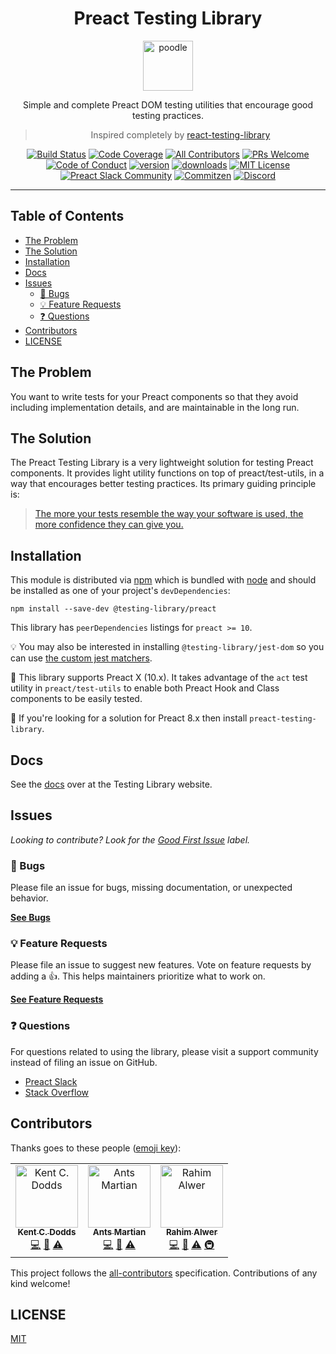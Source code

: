 <div align="center">
<h1>Preact Testing Library</h1>

<a href="https://www.emojione.com/emoji/1F429">
  <img
    height="80"
    width="80"
    alt="poodle"
    src="https://raw.githubusercontent.com/testing-library/preact-testing-library/master/other/poodle.png"
  />
</a>

<p>Simple and complete Preact DOM testing utilities that encourage good testing
practices.</p>

> Inspired completely by [react-testing-library][react-testing-library]

[![Build Status][build-badge]][build] [![Code Coverage][coverage-badge]][coverage]
[![All Contributors](https://img.shields.io/badge/all_contributors-3-orange.svg?style=flat-square)](#contributors-)
[![PRs Welcome][prs-badge]][prs] [![Code of Conduct][coc-badge]][coc]
[![version][version-badge]][package] [![downloads][downloads-badge]][package]
[![MIT License][license-badge]][license]
[![Preact Slack Community][preact-slack-badge]][preact-slack]
[![Commitzen][commitzen-badge]][commitzen]
[![Discord][discord-badge]][discord]

</div>

<hr />

## Table of Contents

<!-- START doctoc generated TOC please keep comment here to allow auto update -->
<!-- DON'T EDIT THIS SECTION, INSTEAD RE-RUN doctoc TO UPDATE -->

- [The Problem](#the-problem)
- [The Solution](#the-solution)
- [Installation](#installation)
- [Docs](#docs)
- [Issues](#issues)
  - [🐛 Bugs](#-bugs)
  - [💡 Feature Requests](#-feature-requests)
  - [❓ Questions](#-questions)
- [Contributors](#contributors)
- [LICENSE](#license)

<!-- END doctoc generated TOC please keep comment here to allow auto update -->

## The Problem

You want to write tests for your Preact components so that they avoid including implementation
details, and are maintainable in the long run.

## The Solution

The Preact Testing Library is a very lightweight solution for testing Preact components. It provides
light utility functions on top of preact/test-utils, in a way that encourages better testing
practices. Its primary guiding principle is:

> [The more your tests resemble the way your software is used, the more confidence they can give you.](https://twitter.com/kentcdodds/status/977018512689455106)

## Installation

This module is distributed via [npm][npm] which is bundled with [node][node] and should be installed
as one of your project's `devDependencies`:

```
npm install --save-dev @testing-library/preact
```

This library has `peerDependencies` listings for `preact >= 10`.

💡 You may also be interested in installing `@testing-library/jest-dom` so you can use
[the custom jest matchers](https://github.com/testing-library/jest-dom).

📝 This library supports Preact X (10.x). It takes advantage of the `act` test utility in
`preact/test-utils` to enable both Preact Hook and Class components to be easily tested.

📝 If you're looking for a solution for Preact 8.x then install `preact-testing-library`.

## Docs

See the [docs](https://testing-library.com/docs/preact-testing-library/intro) over at the Testing
Library website.

## Issues

_Looking to contribute? Look for the [Good First Issue][good-first-issue] label._

### 🐛 Bugs

Please file an issue for bugs, missing documentation, or unexpected behavior.

[**See Bugs**][bugs]

### 💡 Feature Requests

Please file an issue to suggest new features. Vote on feature requests by adding a 👍. This helps
maintainers prioritize what to work on.

[**See Feature Requests**][requests]

### ❓ Questions

For questions related to using the library, please visit a support community instead of filing an
issue on GitHub.

- [Preact Slack][slack]
- [Stack Overflow][stackoverflow]

## Contributors

Thanks goes to these people ([emoji key][emojis]):

<!-- ALL-CONTRIBUTORS-LIST:START - Do not remove or modify this section -->
<!-- prettier-ignore-start -->
<!-- markdownlint-disable -->
<table>
  <tr>
    <td align="center"><a href="https://kentcdodds.com"><img src="https://avatars.githubusercontent.com/u/1500684?v=3" width="100px;" alt="Kent C. Dodds"/><br /><sub><b>Kent C. Dodds</b></sub></a><br /><a href="https://github.com/testing-library/preact-testing-library/commits?author=kentcdodds" title="Code">💻</a> <a href="https://github.com/testing-library/preact-testing-library/commits?author=kentcdodds" title="Documentation">📖</a> <a href="https://github.com/testing-library/preact-testing-library/commits?author=kentcdodds" title="Tests">⚠️</a></td>
    <td align="center"><a href="https://github.com/antsmartian"><img src="https://avatars0.githubusercontent.com/u/1241511?s=400&v=4" width="100px;" alt="Ants Martian"/><br /><sub><b>Ants Martian</b></sub></a><br /><a href="https://github.com/testing-library/preact-testing-library/commits?author=antsmartian" title="Code">💻</a> <a href="https://github.com/testing-library/preact-testing-library/commits?author=antsmartian" title="Documentation">📖</a> <a href="https://github.com/testing-library/preact-testing-library/commits?author=antsmartian" title="Tests">⚠️</a></td>
    <td align="center"><a href="https://github.com/mihar-22"><img src="https://avatars3.githubusercontent.com/u/14304599?s=460&v=4" width="100px;" alt="Rahim Alwer"/><br /><sub><b>Rahim Alwer</b></sub></a><br /><a href="https://github.com/testing-library/preact-testing-library/commits?author=mihar-22" title="Code">💻</a> <a href="https://github.com/testing-library/preact-testing-library/commits?author=mihar-22" title="Documentation">📖</a> <a href="https://github.com/testing-library/preact-testing-library/commits?author=mihar-22" title="Tests">⚠️</a> <a href="#infra-mihar-22" title="Infrastructure (Hosting, Build-Tools, etc)">🚇</a></td>
  </tr>
</table>

<!-- markdownlint-enable -->
<!-- prettier-ignore-end -->

<!-- ALL-CONTRIBUTORS-LIST:END -->

This project follows the [all-contributors][all-contributors] specification. Contributions of any
kind welcome!

## LICENSE

[MIT](LICENSE)

<!-- prettier-ignore-start -->
[npm]: https://www.npmjs.com
[node]: https://nodejs.org
[build]: https://travis-ci.org/testing-library/preact-testing-library
[build-badge]: https://travis-ci.org/testing-library/preact-testing-library.svg?branch=master
[coverage-badge]: https://img.shields.io/codecov/c/github/testing-library/preact-testing-library.svg?style=flat-square
[coverage]: https://codecov.io/github/testing-library/preact-testing-library
[package]: https://www.npmjs.com/package/@testing-library/preact
[version-badge]: https://img.shields.io/npm/v/@testing-library/preact
[downloads-badge]: https://img.shields.io/npm/dw/@testing-library/preact
[slack]: https://preact-slack.now.sh
[license]: https://github.com/testing-library/preact-testing-library/blob/master/LICENSE
[license-badge]: https://img.shields.io/github/license/testing-library/preact-testing-library?color=b
[emojis]: https://github.com/all-contributors/all-contributors#emoji-key
[all-contributors]: https://github.com/all-contributors/all-contributors
[guiding-principle]: https://twitter.com/kentcdodds/status/977018512689455106
[bugs]: https://github.com/testing-library/preact-testing-library/issues?q=is%3Aissue+is%3Aopen+label%3Abug+sort%3Acreated-desc
[requests]: https://github.com/testing-library/preact-testing-library/issues?q=is%3Aissue+sort%3Areactions-%2B1-desc+label%3Aenhancement+is%3Aopen
[good-first-issue]: https://github.com/testing-library/preact-testing-library/issues?utf8=✓&q=is%3Aissue+is%3Aopen+sort%3Areactions-%2B1-desc+label%3A"good+first+issue"+
[stackoverflow]: https://stackoverflow.com/questions/tagged/preact-testing-library
[react-testing-library]: https://github.com/testing-library/react-testing-library
[react-testing-library-docs]: https://testing-library.com/docs/react-testing-library/intro
[prs-badge]: https://img.shields.io/badge/PRs-welcome-brightgreen.svg?style=flat-square
[prs]: http://makeapullrequest.com
[coc-badge]: https://img.shields.io/badge/code%20of-conduct-ff69b4.svg?style=flat-square
[coc]: https://github.com/testing-library/preact-testing-library/blob/master/CODE_OF_CONDUCT.md
[preact-slack]: https://preact-slack.now.sh/
[preact-slack-badge]: https://preact-slack.now.sh/badge.svg
[commitzen]: http://commitizen.github.io/cz-cli/
[commitzen-badge]: https://img.shields.io/badge/commitizen-friendly-brightgreen.svg
[discord-badge]: https://img.shields.io/discord/723559267868737556.svg?color=7389D8&labelColor=6A7EC2&logo=discord&logoColor=ffffff&style=flat-square
[discord]: https://discord.gg/c6JN9fM
<!-- prettier-ignore-end -->
